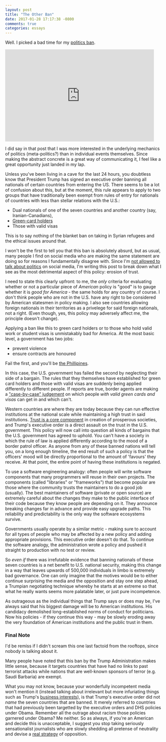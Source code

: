 ```yaml
---
layout: post
title: "The Other Ban"
date: 2017-01-28 17:17:38 -0800
comments: true
categories: essays
---
```


Well. I picked a bad time for my [politics ban](http://hirad.ca/blog/2017/01/23/politics-ban/).

<iframe src="https://giphy.com/embed/GyrZDjXpQ1VYY" width="480" height="296" frameBorder="0" class="giphy-embed" allowFullScreen></iframe><br/>

I did say in that post that I was more interested in the underlying
mechanics of politics (meta-politics?) than in individual events
themselves. Since making the abstract concrete is a great way of
communicating it, I feel like a great opportunity just landed in my lap.

<!-- More -->

Unless you've been living in a cave for the last 24 hours, you doubtless
know that President Trump has signed an executive order banning all
nationals of certain countries from entering the US. There seems to be a
lot of confusion about this, but at the moment, this rule appears to apply to two
groups that have traditionally been exempt from rules of entry for
nationals of countries with less than stellar relations with the U.S.:

- Dual nationals of one of the seven countries and another country (say, Iranian-Canadians),
- [Green-card holders](http://www.vox.com/2017/1/28/14425150/green-card-ban-muslim-trump)
- Those with valid visas

This is to say nothing of the blanket ban on taking in Syrian refugees
and the ethical issues around that.

I won't be the first to tell you that this ban is absolutely absurd, but
as usual, many people I find on social media who are making the same
statement are doing so for reasons I fundamentally disagree with. Since
I'm [not allowed to talk about
politics](http://hirad.ca/blog/2017/01/23/politics-ban/) on social
media, I'm writing this post to break down what I see as the most
detrimental aspect of this policy: erosion of trust.

I need to state this clearly upfront: to me, the *only* criteria for evaluating whether or not a particular piece of *American* policy is "good" is to gauge whether it is *good for America* - the same holds for any country of course. I don't think people who are not in the U.S. have any right to be considered by American statesmen in policy making. I also see countries allowing foreign nationals in their territories as a privelege for said foreign nationals, not a right. (Even though, yes, this policy may adversely affect me, the principle doesn't change).

Applying a ban like this to green card holders or to those who hold
valid work or student visas is unmistakably bad for America. At the most
basic level, a government has two jobs:

- prevent violence
- ensure contracts are honoured

Fail the first, and you'll be [the Phillipines](https://www.nytimes.com/interactive/2016/12/07/world/asia/rodrigo-duterte-philippines-drugs-killings.html?_r=0).

In this case, the U.S. government has failed the second by
neglecting their side of a bargain. The rules that they themselves
have established for green card holders and those with valid visas are
suddenly being applied differently to different people. If reports are
true, border agents are making a ["case-by-case" judgement](http://www.vox.com/2017/1/28/14425150/green-card-ban-muslim-trump) on which people *with valid green cards and visas* can get in and which can't.

Western countries are where they are today because they can run
effective institutions at the national scale while maintaining a high
trust in said institutions. [Trust is a core component](https://www.amazon.com/Trust-Social-Virtues-Creation-Prosperity/dp/0684825252) in creation of prosperous societies, and Trump's executive order is a
direct assault on the trust in the U.S. government. This policy will now
call into question all kinds of bargains that the U.S. government has
agreed to uphold. You can't have a society in which the rule of law is
applied differently according to the mood of a border patrol officer. As
anyone from any of these banned nations will tell you, on a long enough
timeline, the end result of
such a policy is that the officers' mood will be directly proportional
to the amount of 'favours' they receive. At that point, the entire point
of having these institutions is negated.

To use a software engineering analogy: often people will write software components that many programmers will reuse in their own projects. The components (called "libraries" or "frameworks") that become popular are those where the community trusts the maintainers to do a good job (usually). The best maintainers of software (private or open source) are extremely careful about the changes they make to the public interface of their code because they know people are depending on it. They announce breaking changes far in advance and provide easy upgrade paths. This reliability and predictability is the only way the software ecosystems survive.

Governments usually operate by a similar metric - making sure to
account for all types of people who may be affected by a new policy and
adding appropriate provisions. This executive order doesn't do that. To
continue the software analogy, the administration wrote a policy and
pushed it straight to production with no test or review.

So *even if* there was irrefutable evidence that banning nationals of
these seven countries is a net benefit to U.S. national security, making
this change in a way that leaves upwards of 500,000 individuals in limbo
is extremely bad governance. One can only imagine that the motives would
be to either continue surprising the media and the opposition and stay
one step ahead, a Trumpian negotiating technique whereby he starts at an
extreme so that what he really wants seems more palatable later, or just pure incompetence.

As outrageous as the individual things that Trump says or does may be,
I've always said that his biggest damage will be to American
institutions. His candidacy demolished long-established norms of conduct
for politicians. Now his policies - if they continue this way - may be
slowly eroding away the very foundation of American institutions and the
public trust in them.

### Final Note

I'd be remiss if I didn't scream this one last factoid from the
rooftops, since nobody is talking about it.

Many people have noted that this ban by the Trump Administration makes
little sense, because it targets countries that have had no links to
past terrorist attacks while nations that are well-known sponsors of
terror (e.g. Saudi Barbaria) are exempt.

What you may not know, because your wonderfully incompetent media won't mention
it (instead talking about irrelevant but more infuriating things such as
Trump's [business interests](https://youtu.be/JLz72ZbAYGI)), is that Trump's executive order did not *name* the seven countries
that are banned. It merely referred to countries that had previously
been targetted by the executive orders and DHS policies under Obama.
Remember all the outrage about racism those policies garnered under
Obama? Me neither. So as always, if you're an American and decide this is unacceptable, I suggest you stop taking seriously sensationalist journalists who are slowly shedding all pretense of neutrality and devise a [real strategy](https://twitter.com/RadioFreeTom/status/825444221322674178) of opposition.

